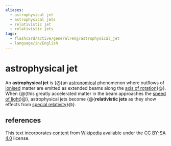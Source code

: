 ```yaml
---
aliases:
  - astrophysical jet
  - astrophysical jets
  - relativistic jet
  - relativistic jets
tags:
  - flashcard/active/general/eng/astrophysical_jet
  - language/in/English
---
```


# astrophysical jet

An __astrophysical jet__ is {@{an [astronomical](astronomy.md) phenomenon where outflows of [ionised](ionization.md) matter are emitted as extended beams along the [axis of rotation](rotation.md)}@}. When {@{this greatly accelerated matter in the beam approaches the [speed of light](speed%20of%20light.md)}@}, astrophysical jets become {@{__relativistic jets__ as they show effects from [special relativity](special%20relativity.md)}@}.

## references

This text incorporates [content](https://en.wikipedia.org/wiki/astrophysical_jet) from [Wikipedia](Wikipedia.md) available under the [CC BY-SA 4.0](https://creativecommons.org/licenses/by-sa/4.0/) license.
